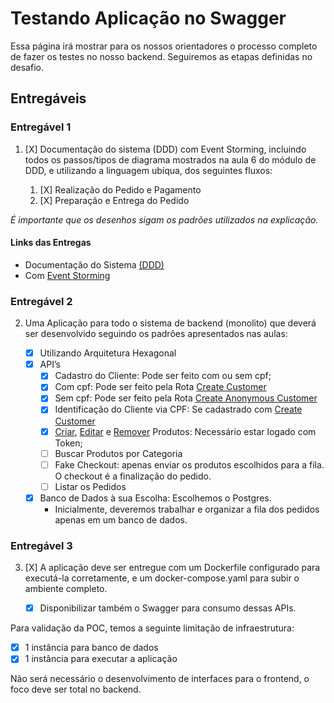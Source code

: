 # Testando Aplicação no Swagger

Essa página irá mostrar para os nossos orientadores o processo completo de fazer os testes no nosso backend. Seguiremos
as etapas definidas no desafio.

## Entregáveis

### Entregável 1

1. [X] Documentação do sistema (DDD) com Event Storming, incluindo todos os passos/tipos de diagrama mostrados na aula 6 do
módulo de DDD, e utilizando a linguagem ubíqua, dos seguintes fluxos:

    1. [X] Realização do Pedido e Pagamento
    2. [X] Preparação e Entrega do Pedido

_É importante que os desenhos sigam os padrões utilizados na explicação._

#### Links das Entregas

- Documentação do Sistema [(DDD)](https://software-architecture-fiap.github.io/tech-challenge/ddd/)   
- Com [Event Storming](https://software-architecture-fiap.github.io/tech-challenge/event-storming/)

### Entregável 2

2. Uma Aplicação para todo o sistema de backend (monolito) que deverá ser desenvolvido seguindo os padrões apresentados
nas aulas:

    - [X] Utilizando Arquitetura Hexagonal
    - [X] API’s
        - [X] Cadastro do Cliente: Pode ser feito com ou sem cpf;
        - [X] Com cpf: Pode ser feito pela Rota [Create Customer](http://localhost:2000/docs#/customers/create_customer_customers_admin_post)
        - [X] Sem cpf: Pode ser feito pela Rota [Create Anonymous Customer](http://localhost:2000/docs#/customers/create_anonymous_customer_customers_anonymous_post)
        - [X] Identificação do Cliente via CPF: Se cadastrado com [Create Customer](http://localhost:2000/docs#/customers/create_customer_customers_admin_post)
        - [X] [Criar](http://localhost:2000/docs#/products/create_product_products__post), [Editar](http://localhost:2000/docs#/products/update_product_products__product_id__put) e [Remover](http://localhost:2000/docs#/products/delete_product_products__product_id__delete) Produtos: Necessário estar logado com Token;
        - [ ] Buscar Produtos por Categoria
        - [ ] Fake Checkout: apenas enviar os produtos escolhidos para a fila. O checkout é a finalização do pedido.
        - [ ] Listar os Pedidos
    - [X] Banco de Dados à sua Escolha: Escolhemos o Postgres.
        - Inicialmente, deveremos trabalhar e organizar a fila dos pedidos apenas em um banco de dados.

### Entregável 3

3. [X] A aplicação deve ser entregue com um Dockerfile configurado para executá-la corretamente, e um docker-compose.yaml para subir o ambiente completo.

    - [X] Disponibilizar também o Swagger para consumo dessas APIs.

Para validação da POC, temos a seguinte limitação de infraestrutura:

- [X] 1 instância para banco de dados
- [X] 1 instância para executar a aplicação

Não será necessário o desenvolvimento de interfaces para o frontend, o foco deve ser total no backend.